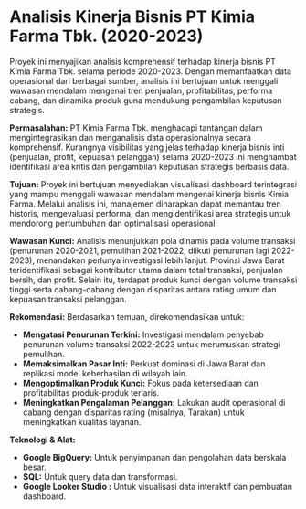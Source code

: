 # Analisis Kinerja Bisnis PT Kimia Farma Tbk. (2020-2023)
Proyek ini menyajikan analisis komprehensif terhadap kinerja bisnis PT Kimia Farma Tbk. selama periode 2020-2023. Dengan memanfaatkan data operasional dari berbagai sumber, analisis ini bertujuan untuk menggali wawasan mendalam mengenai tren penjualan, profitabilitas, performa cabang, dan dinamika produk guna mendukung pengambilan keputusan strategis.

**Permasalahan:**
PT Kimia Farma Tbk. menghadapi tantangan dalam mengintegrasikan dan menganalisis data operasionalnya secara komprehensif. Kurangnya visibilitas yang jelas terhadap kinerja bisnis inti (penjualan, profit, kepuasan pelanggan) selama 2020-2023 ini menghambat identifikasi area kritis dan pengambilan keputusan strategis berbasis data.

**Tujuan:**
Proyek ini bertujuan menyediakan visualisasi dashboard terintegrasi yang mampu menggali wawasan mendalam mengenai kinerja bisnis Kimia Farma. Melalui analisis ini, manajemen diharapkan dapat memantau tren historis, mengevaluasi performa, dan mengidentifikasi area strategis untuk mendorong pertumbuhan dan optimalisasi operasional.

**Wawasan Kunci:**
Analisis menunjukkan pola dinamis pada volume transaksi (penurunan 2020-2021, pemulihan 2021-2022, diikuti penurunan lagi 2022-2023), menandakan perlunya investigasi lebih lanjut. Provinsi Jawa Barat teridentifikasi sebagai kontributor utama dalam total transaksi, penjualan bersih, dan profit. Selain itu, terdapat produk kunci dengan volume transaksi tinggi serta cabang-cabang dengan disparitas antara rating umum dan kepuasan transaksi pelanggan.

**Rekomendasi:**
Berdasarkan temuan, direkomendasikan untuk:
-   **Mengatasi Penurunan Terkini:** Investigasi mendalam penyebab penurunan volume transaksi 2022-2023 untuk merumuskan strategi pemulihan.
-   **Memaksimalkan Pasar Inti:** Perkuat dominasi di Jawa Barat dan replikasi model keberhasilan di wilayah lain.
-   **Mengoptimalkan Produk Kunci:** Fokus pada ketersediaan dan profitabilitas produk-produk terlaris.
-   **Meningkatkan Pengalaman Pelanggan:** Lakukan audit operasional di cabang dengan disparitas rating (misalnya, Tarakan) untuk meningkatkan kualitas layanan.

**Teknologi & Alat:**
-   **Google BigQuery:** Untuk penyimpanan dan pengolahan data berskala besar.
-   **SQL:** Untuk query data dan transformasi.
-   **Google Looker Studio :** Untuk visualisasi data interaktif dan pembuatan dashboard.
